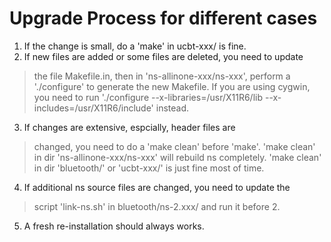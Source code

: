# Upgrade Process for different cases #

1. If the change is small, do a 'make' in ucbt-xxx/ is fine.
2. If new files are added or some files are deleted, you need to update
> the file Makefile.in, then in 'ns-allinone-xxx/ns-xxx', perform a
> './configure' to generate the new Makefile.  If you are using
> cygwin, you need to run
> './configure --x-libraries=/usr/X11R6/lib --x-includes=/usr/X11R6/include'
> instead.
3. If changes are extensive, espcially, header files are
> changed, you need to do a 'make clean' before 'make'. 'make clean'
> in dir 'ns-allinone-xxx/ns-xxx' will rebuild ns completely. 'make clean' in
> dir 'bluetooth/' or 'ucbt-xxx/' is just fine most of time.
4. If additional ns source files are changed, you need to update the
> script 'link-ns.sh' in bluetooth/ns-2.xxx/ and run it before 2.
5. A fresh re-installation should always works.